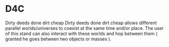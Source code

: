 # D4C
Dirty deeds done dirt cheap
Dirty deeds done dirt cheap allows different parallel worlds/universes to coexist at the same time and/or place. The user of this stand can also interact with these worlds and hop between them ( granted he goes between two objects or masses ).

